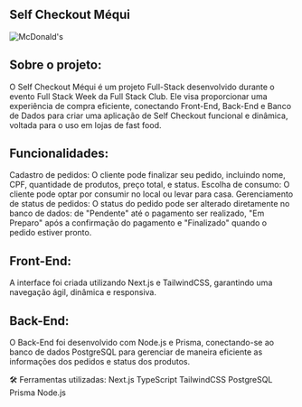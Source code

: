 ## Self Checkout Méqui
![McDonald's]([[https://link-da-imagem-do-mcdonalds](https://updateordie.com/wp-content/uploads/2025/01/mcdonalds_logo.webp)](https://www.google.com/url?sa=i&url=https%3A%2F%2Fupdateordie.com%2F2025%2F01%2F17%2Fa-evolucao-do-logo-do-mcdonalds-uma-jornada-visual-atraves-das-decadas%2F&psig=AOvVaw14dJE3pEGFxLP0tHa3xXyr&ust=1741019324184000&source=images&cd=vfe&opi=89978449&ved=0CBQQjRxqFwoTCMiwuMvo64sDFQAAAAAdAAAAABAE))


## Sobre o projeto:
O Self Checkout Méqui é um projeto Full-Stack desenvolvido durante o evento Full Stack Week da Full Stack Club. Ele visa proporcionar uma experiência de compra eficiente, conectando Front-End, Back-End e Banco de Dados para criar uma aplicação de Self Checkout funcional e dinâmica, voltada para o uso em lojas de fast food.

## Funcionalidades:
Cadastro de pedidos: O cliente pode finalizar seu pedido, incluindo nome, CPF, quantidade de produtos, preço total, e status.
Escolha de consumo: O cliente pode optar por consumir no local ou levar para casa.
Gerenciamento de status de pedidos: O status do pedido pode ser alterado diretamente no banco de dados: de "Pendente" até o pagamento ser realizado, "Em Preparo" após a confirmação do pagamento e "Finalizado" quando o pedido estiver pronto.

## Front-End:
A interface foi criada utilizando Next.js e TailwindCSS, garantindo uma navegação ágil, dinâmica e responsiva.

## Back-End:
O Back-End foi desenvolvido com Node.js e Prisma, conectando-se ao banco de dados PostgreSQL para gerenciar de maneira eficiente as informações dos pedidos e status dos produtos.

🛠 Ferramentas utilizadas:
Next.js
TypeScript
TailwindCSS
PostgreSQL
Prisma
Node.js
